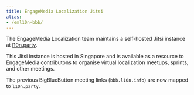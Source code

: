 ```yaml
---
title: EngageMedia Localization Jitsi
alias:
- /eml10n-bbb/
---
```


The EngageMedia Localization team maintains a self-hosted Jitsi instance at [l10n.party](https://l10n.party).

This Jitsi instance is hosted in Singapore and is available as a resource to EngageMedia contributons to organise virtual localization meetups, sprints, and other meetings.

The previous BigBlueButton meeting links (`bbb.l10n.info`) are now mapped to `l10n.party`.
